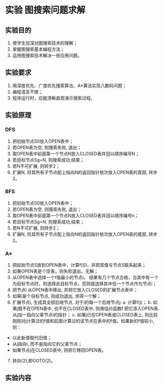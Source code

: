 # 实验 图搜索问题求解

## 实验目的

1. 使学生加深对图搜索技术的理解；
2. 掌握图搜索基本编程方法；
3. 运用图搜索技术解决一些应用问题。

## 实验要求

1. 用深度优先、广度优先搜索算法、A*算法实现八数码问题；
2. 编程语言不限；
3. 程序运行时，应能清晰直观演示搜索过程。

## 实验原理

### DFS

1. 把初始节点S0放入OPEN表中；
2. 若OPEN表为空, 则搜索失败, 退出；
3. 取OPEN表中前面第一个节点N放入CLOSED表并冠以顺序编号N；
4. 若目标节点Sg=N, 则搜索成功,结束；
5. 若N不可扩展, 则转步2；
6. 扩展N, 将其所有子节点配上指向N的返回指针依次放入OPEN表的首部, 转步2。

### BFS

1. 把初始节点S0放入OPEN表中；
2. 若OPEN表为空, 则搜索失败, 退出；
3. 取OPEN表中前面第一个节点N放入CLOSED表并冠以顺序编号n；
4. 若目标节点Sg=N, 则搜索成功,结束；
5. 若N不可扩展, 则转步2；
6. 扩展N, 将其所有子节点配上指向N的返回指针依次放入OPEN表的尾部, 转步2。

### A*

1. 把起始节点S放到OPEN表中，计算f(S)，并把其值与节点S联系起来；
2. 如果OPEN表是个空表，则失败退出，无解；
3. 从OPEN表中选择一个f值最小的节点i。 结果有几个节点合格，当其中有一个为目标节点时，则选择此目标节点，否则就选择其中任一个节点作为节点i；
4. 把节点i 从OPEN表中移出, 并把它放入CLOSED的扩展节点表中；
5. 如果i是个目标节点, 则成功退出, 求得一个解；
6. 扩展节点i, 生成其全部后继节点. 对于i的每一个后继节点j:
   a. 计算f(j)；
   b. 如果j既不在OPEN表中, 也不在CLOSED表中, 则用估价函数f 把它添入OPEN表. 从j加一指向父辈节点i的指针；
   c. 如果j已在OPEN表或CLOSED表上, 则比较刚刚对j计算过的f值和前面计算过的该节点在表中的f值。如果新的f值较小, 则：
* 以此新值取代旧值；
* 从j指向i, 而不是指向它的父辈节点；
* 如果节点j在CLOSED表中, 则把它移回OPEN表。
7. 转向(2),即GOTO(2)。

## 实验内容
